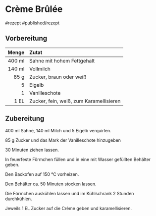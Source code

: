 # Crème Brûlée

#rezept #published/rezept  


## Vorbereitung

|  Menge | Zutat                                   |
| ------:|:--------------------------------------- |
| 400 ml | Sahne mit hohem Fettgehalt              |
| 140 ml | Vollmilch                               |
|   85 g | Zucker, braun oder weiß                 |
|      5 | Eigelb                                  |
|      1 | Vanilleschote                           |
|   1 EL | Zucker, fein, weiß, zum Karamellisieren |

## Zubereitung

400 ml Sahne, 140 ml Milch und 5 Eigelb verquirlen.

85 g Zucker und das Mark der Vanilleschote hinzugeben

30 Minuten ziehen lassen.

In feuerfeste Förmchen füllen und in eine mit Wasser gefüllten Behälter geben.

Den Backofen auf 150 °C vorheizen.

Den Behälter ca. 50 Minuten stocken lassen. 

Die Förmchen auskühlen lassen und im Kühlschrank 2 Stunden durchkühlen.

Jeweils 1 EL Zucker auf die Crème geben und karamellisieren.
